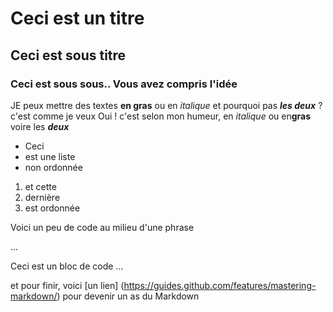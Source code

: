 # Ceci est un titre
## Ceci est sous titre
### Ceci est sous sous.. Vous avez compris l'idée

JE peux mettre des textes **en gras**
ou en *italique* et pourquoi pas ***les deux*** ? c'est comme je veux
Oui ! c'est selon mon humeur, en *italique* ou en**gras** voire les ***deux***

- Ceci 
- est une liste
- non ordonnée

1. et cette
2. dernière
3. est ordonnée

Voici un peu de code au milieu d'une phrase


...

Ceci est un bloc de code 
...

et pour finir, voici [un lien] (https://guides.github.com/features/mastering-markdown/) pour devenir un as du Markdown

